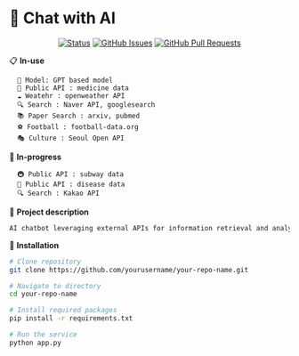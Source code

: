 # 🤖 **Chat** with **AI**
<div align="center">

[![Status](https://img.shields.io/badge/status-active-success.svg)]()
[![GitHub Issues](https://img.shields.io/github/issues/yourusername/your-repo-name.svg)](https://github.com/yourusername/your-repo-name/issues)
[![GitHub Pull Requests](https://img.shields.io/github/issues-pr/yourusername/your-repo-name.svg)](https://github.com/yourusername/your-repo-name/pulls)

</div>


📋 **In-use** <br>
```
  🧠 Model: GPT based model 
  🏥 Public API : medicine data 
  ☁️ Weatehr : openweather API 
  🔍 Search : Naver API, googlesearch
  📚 Paper Search : arxiv, pubmed
  ⚽ Football : football-data.org
  🎭 Culture : Seoul Open API
```
🔄 **In-progress** <br>
```
  🚇 Public API : subway data 
  🦠 Public API : disease data
  🔍 Search : Kakao API 
```

📝 **Project description**<br>
```bash
AI chatbot leveraging external APIs for information retrieval and analysis.
```

🚀 **Installation**<br>
```bash
# Clone repository
git clone https://github.com/yourusername/your-repo-name.git

# Navigate to directory
cd your-repo-name

# Install required packages
pip install -r requirements.txt

# Run the service
python app.py
```
